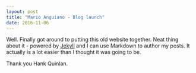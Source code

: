 ```yaml
---
layout: post
title: "Mario Anguiano - Blog launch"
date: 2016-11-06
---
```


Well. Finally got around to putting this old website together. Neat thing about it - powered by [Jekyll](http://jekyllrb.com) and I can use Markdown to author my posts. It actually is a lot easier than I thought it was going to be.

Thank you Hank Quinlan.
